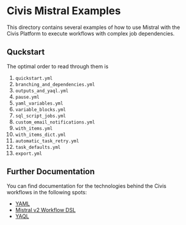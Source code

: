 # Civis Mistral Examples

This directory contains several examples of how to use Mistral with the
Civis Platform to execute workflows with complex job dependencies.

## Quckstart

The optimal order to read through them is

1. `quickstart.yml`
2. `branching_and_dependencies.yml`
3. `outputs_and_yaql.yml`
4. `pause.yml`
5. `yaml_variables.yml`
6. `variable_blocks.yml`
5. `sql_script_jobs.yml`
6. `custom_email_notifications.yml`
7. `with_items.yml`
8. `with_items_dict.yml`
9. `automatic_task_retry.yml`
10. `task_defaults.yml`
11. `export.yml` 

## Further Documentation

You can find documentation for the technologies behind the Civis workflows in
the following spots:

- [YAML](https://docs.ansible.com/ansible/latest/reference_appendices/YAMLSyntax.html)
- [Mistral v2 Workflow DSL](https://docs.openstack.org/mistral/pike/user/dsl_v2.html)
- [YAQL](https://yaql.readthedocs.io/en/latest/)
